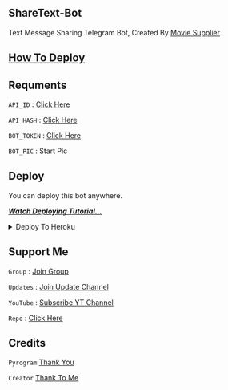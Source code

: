 ## ShareText-Bot

Text Message Sharing Telegram Bot, Created By [Movie Supplier](https://t.me/movie_supplier)

## [How To Deploy](https://youtu.be/oa2EeNNJvRI)

## Requments

`API_ID` : [Click Here](https://youtu.be/5eEsvLAKVc0)

`API_HASH` : [Click Here](https://youtu.be/5eEsvLAKVc0)

`BOT_TOKEN` : [Click Here](https://youtu.be/cB4UduCcNWs)

`BOT_PIC` : Start Pic 

## Deploy
You can deploy this bot anywhere.

<i>**[Watch Deploying Tutorial...](https://youtu.be/KTearEPhumc)**</i>

<details><summary>Deploy To Heroku</summary>
<p>
<br>
<a href="https://github.com/xtremean/Share-Text-Bot">
  <img src="https://www.herokucdn.com/deploy/button.svg" alt="Deploy">
</a>
</p>
</details>

## Support Me

`Group` : [Join Group](https://t.me/movie_supplier)

`Updates` : [Join Update Channel](https://t.me/channel_updates_MS)

`YouTube` : [Subscribe YT Channel](https://youtube.com/)

`Repo` : [Click Here](https://github.com/xtremean/Share-Text-Bot)

## Credits

`Pyrogram` [Thank You](https://github.com/delivrance)

`Creator` [Thank To Me](https://github.com/xtremean/)

